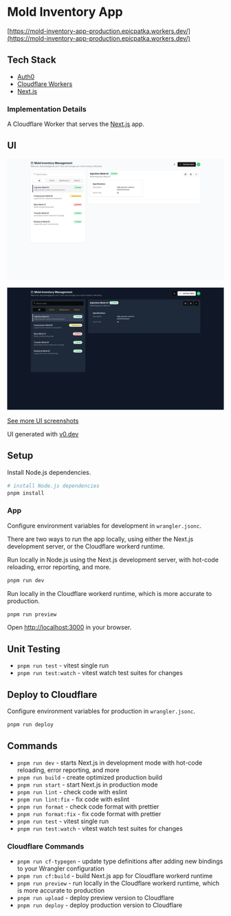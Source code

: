 # Mold Inventory App

[https://mold-inventory-app-production.epicpatka.workers.dev/](https://mold-inventory-app-production.epicpatka.workers.dev/)

## Tech Stack

- [Auth0](https://auth0.com/)
- [Cloudflare Workers](https://developers.cloudflare.com/workers/)
- [Next.js](https://nextjs.org/)

### Implementation Details

A Cloudflare Worker that serves the [Next.js](https://nextjs.org/) app.

## UI

![Screenshot of Light UI](./docs/light/home-screen-light.png)

![Screenshot of Dark UI](./docs/dark/home-screen-dark.png)

[See more UI screenshots](./docs/UI.md)

UI generated with [v0.dev](https://v0.dev/)

## Setup

Install Node.js dependencies.

```bash
# install Node.js dependencies
pnpm install
```

### App

Configure environment variables for development in `wrangler.jsonc`.

There are two ways to run the app locally, using either the Next.js development server, or the Cloudflare workerd runtime.

Run locally in Node.js using the Next.js development server, with hot-code reloading, error reporting, and more.

```bash
pnpm run dev
```

Run locally in the Cloudflare workerd runtime, which is more accurate to production.

```bash
pnpm run preview
```

Open [http://localhost:3000](http://localhost:3000) in your browser.

## Unit Testing

- `pnpm run test` - vitest single run
- `pnpm run test:watch` - vitest watch test suites for changes

## Deploy to Cloudflare

Configure environment variables for production in `wrangler.jsonc`.

```bash
pnpm run deploy
```

## Commands

- `pnpm run dev` - starts Next.js in development mode with hot-code reloading, error reporting, and more
- `pnpm run build` - create optimized production build
- `pnpm run start` - start Next.js in production mode
- `pnpm run lint` - check code with eslint
- `pnpm run lint:fix` - fix code with eslint
- `pnpm run format` - check code format with prettier
- `pnpm run format:fix` - fix code format with prettier
- `pnpm run test` - vitest single run
- `pnpm run test:watch` - vitest watch test suites for changes

### Cloudflare Commands

- `pnpm run cf-typegen` - update type definitions after adding new bindings to your Wrangler configuration
- `pnpm run cf:build` - build Next.js app for Cloudflare workerd runtime
- `pnpm run preview` - run locally in the Cloudflare workerd runtime, which is more accurate to production
- `pnpm run upload` - deploy preview version to Cloudflare
- `pnpm run deploy` - deploy production version to Cloudflare
